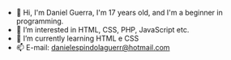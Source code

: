 - 👋 Hi, I'm Daniel Guerra, I'm 17 years old, and I'm a beginner in programming.
- 👀 I’m interested in HTML, CSS, PHP, JavaScript etc.
- 🌱 I’m currently learning HTML e CSS
- 📫 E-mail: danielespindolaguerr@hotmail.com

<!---
DanielGuerra321/DanielGuerra321 is a ✨ special ✨ repository because its `README.md` (this file) appears on your GitHub profile.
You can click the Preview link to take a look at your changes.
--->
